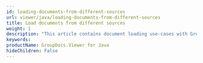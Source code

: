 ```yaml
---
id: loading-documents-from-different-sources
url: viewer/java/loading-documents-from-different-sources
title: Load documents from different sources
weight: 1
description: "This article contains document loading use-cases with GroupDocs.Viewer within your Java applications."
keywords: 
productName: GroupDocs.Viewer for Java
hideChildren: False
---
```

